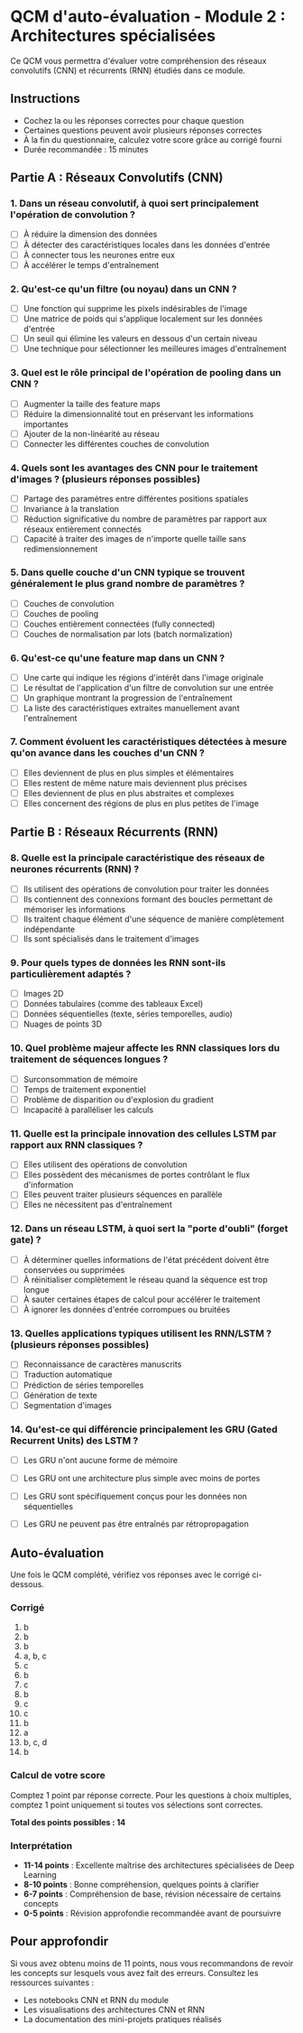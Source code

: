 # QCM d'auto-évaluation - Module 2 : Architectures spécialisées

Ce QCM vous permettra d'évaluer votre compréhension des réseaux convolutifs (CNN) et récurrents (RNN) étudiés dans ce module.

## Instructions
- Cochez la ou les réponses correctes pour chaque question
- Certaines questions peuvent avoir plusieurs réponses correctes
- À la fin du questionnaire, calculez votre score grâce au corrigé fourni
- Durée recommandée : 15 minutes

## Partie A : Réseaux Convolutifs (CNN)

### 1. Dans un réseau convolutif, à quoi sert principalement l'opération de convolution ?
- [ ] À réduire la dimension des données
- [ ] À détecter des caractéristiques locales dans les données d'entrée
- [ ] À connecter tous les neurones entre eux
- [ ] À accélérer le temps d'entraînement

### 2. Qu'est-ce qu'un filtre (ou noyau) dans un CNN ?
- [ ] Une fonction qui supprime les pixels indésirables de l'image
- [ ] Une matrice de poids qui s'applique localement sur les données d'entrée
- [ ] Un seuil qui élimine les valeurs en dessous d'un certain niveau
- [ ] Une technique pour sélectionner les meilleures images d'entraînement

### 3. Quel est le rôle principal de l'opération de pooling dans un CNN ?
- [ ] Augmenter la taille des feature maps
- [ ] Réduire la dimensionnalité tout en préservant les informations importantes
- [ ] Ajouter de la non-linéarité au réseau
- [ ] Connecter les différentes couches de convolution

### 4. Quels sont les avantages des CNN pour le traitement d'images ? (plusieurs réponses possibles)
- [ ] Partage des paramètres entre différentes positions spatiales
- [ ] Invariance à la translation
- [ ] Réduction significative du nombre de paramètres par rapport aux réseaux entièrement connectés
- [ ] Capacité à traiter des images de n'importe quelle taille sans redimensionnement

### 5. Dans quelle couche d'un CNN typique se trouvent généralement le plus grand nombre de paramètres ?
- [ ] Couches de convolution
- [ ] Couches de pooling
- [ ] Couches entièrement connectées (fully connected)
- [ ] Couches de normalisation par lots (batch normalization)

### 6. Qu'est-ce qu'une feature map dans un CNN ?
- [ ] Une carte qui indique les régions d'intérêt dans l'image originale
- [ ] Le résultat de l'application d'un filtre de convolution sur une entrée
- [ ] Un graphique montrant la progression de l'entraînement
- [ ] La liste des caractéristiques extraites manuellement avant l'entraînement

### 7. Comment évoluent les caractéristiques détectées à mesure qu'on avance dans les couches d'un CNN ?
- [ ] Elles deviennent de plus en plus simples et élémentaires
- [ ] Elles restent de même nature mais deviennent plus précises
- [ ] Elles deviennent de plus en plus abstraites et complexes
- [ ] Elles concernent des régions de plus en plus petites de l'image

## Partie B : Réseaux Récurrents (RNN)

### 8. Quelle est la principale caractéristique des réseaux de neurones récurrents (RNN) ?
- [ ] Ils utilisent des opérations de convolution pour traiter les données
- [ ] Ils contiennent des connexions formant des boucles permettant de mémoriser les informations
- [ ] Ils traitent chaque élément d'une séquence de manière complètement indépendante
- [ ] Ils sont spécialisés dans le traitement d'images

### 9. Pour quels types de données les RNN sont-ils particulièrement adaptés ?
- [ ] Images 2D
- [ ] Données tabulaires (comme des tableaux Excel)
- [ ] Données séquentielles (texte, séries temporelles, audio)
- [ ] Nuages de points 3D

### 10. Quel problème majeur affecte les RNN classiques lors du traitement de séquences longues ?
- [ ] Surconsommation de mémoire
- [ ] Temps de traitement exponentiel
- [ ] Problème de disparition ou d'explosion du gradient
- [ ] Incapacité à paralléliser les calculs

### 11. Quelle est la principale innovation des cellules LSTM par rapport aux RNN classiques ?
- [ ] Elles utilisent des opérations de convolution
- [ ] Elles possèdent des mécanismes de portes contrôlant le flux d'information
- [ ] Elles peuvent traiter plusieurs séquences en parallèle
- [ ] Elles ne nécessitent pas d'entraînement

### 12. Dans un réseau LSTM, à quoi sert la "porte d'oubli" (forget gate) ?
- [ ] À déterminer quelles informations de l'état précédent doivent être conservées ou supprimées
- [ ] À réinitialiser complètement le réseau quand la séquence est trop longue
- [ ] À sauter certaines étapes de calcul pour accélérer le traitement
- [ ] À ignorer les données d'entrée corrompues ou bruitées

### 13. Quelles applications typiques utilisent les RNN/LSTM ? (plusieurs réponses possibles)
- [ ] Reconnaissance de caractères manuscrits
- [ ] Traduction automatique
- [ ] Prédiction de séries temporelles
- [ ] Génération de texte
- [ ] Segmentation d'images

### 14. Qu'est-ce qui différencie principalement les GRU (Gated Recurrent Units) des LSTM ?
- [ ] Les GRU n'ont aucune forme de mémoire
- [ ] Les GRU ont une architecture plus simple avec moins de portes
- [ ] Les GRU sont spécifiquement conçus pour les données non séquentielles
- [ ] Les GRU ne peuvent pas être entraînés par rétropropagation


## Auto-évaluation

Une fois le QCM complété, vérifiez vos réponses avec le corrigé ci-dessous.

### Corrigé
1. b
2. b
3. b
4. a, b, c
5. c
6. b
7. c
8. b
9. c
10. c
11. b
12. a
13. b, c, d
14. b


### Calcul de votre score
Comptez 1 point par réponse correcte. Pour les questions à choix multiples, comptez 1 point uniquement si toutes vos sélections sont correctes.

**Total des points possibles : 14**

### Interprétation
- **11-14 points** : Excellente maîtrise des architectures spécialisées de Deep Learning
- **8-10 points** : Bonne compréhension, quelques points à clarifier
- **6-7 points** : Compréhension de base, révision nécessaire de certains concepts
- **0-5 points** : Révision approfondie recommandée avant de poursuivre

## Pour approfondir
Si vous avez obtenu moins de 11 points, nous vous recommandons de revoir les concepts sur lesquels vous avez fait des erreurs. Consultez les ressources suivantes :
- Les notebooks CNN et RNN du module
- Les visualisations des architectures CNN et RNN
- La documentation des mini-projets pratiques réalisés